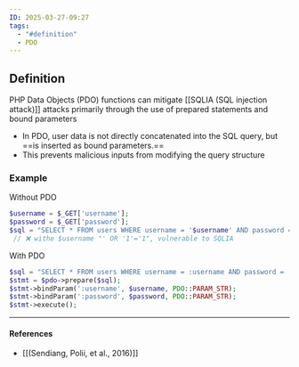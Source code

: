 ```yaml
---
ID: 2025-03-27-09:27
tags:
  - "#definition"
  - PDO
---
```

## Definition

PHP Data Objects (PDO) functions can mitigate [[SQLIA (SQL injection attack)]] attacks primarily through the use of prepared statements and bound parameters
- In PDO, user data is not directly concatenated into the SQL query, but ==is inserted as bound parameters.==
- This prevents malicious inputs from modifying the query structure

### Example

Without PDO

```PHP
$username = $_GET['username'];
$password = $_GET['password'];
$sql = "SELECT * FROM users WHERE username = '$username' AND password = '$password'";
 // ❌ withe $username "' OR '1'='1", vulnerable to SQLIA
```

With PDO

```PHP
$sql = "SELECT * FROM users WHERE username = :username AND password = :password";
$stmt = $pdo->prepare($sql);
$stmt->bindParam(':username', $username, PDO::PARAM_STR);
$stmt->bindParam(':password', $password, PDO::PARAM_STR);
$stmt->execute();
```



---
#### References
- [[(Sendiang, Polii, et al., 2016)]]